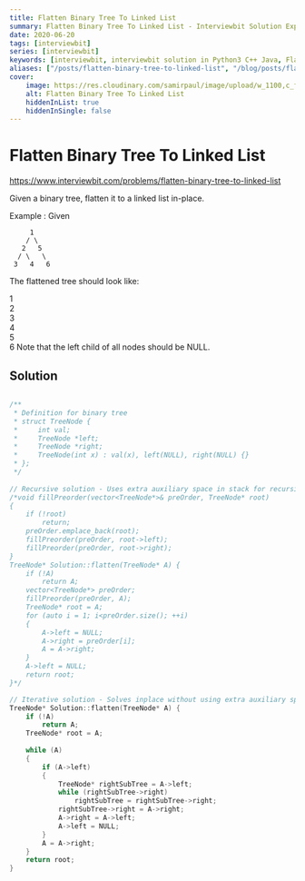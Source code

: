 ```yaml
---
title: Flatten Binary Tree To Linked List
summary: Flatten Binary Tree To Linked List - Interviewbit Solution Explained
date: 2020-06-20
tags: [interviewbit]
series: [interviewbit]
keywords: [interviewbit, interviewbit solution in Python3 C++ Java, Flatten Binary Tree To Linked List solution]
aliases: ["/posts/flatten-binary-tree-to-linked-list", "/blog/posts/flatten-binary-tree-to-linked-list", "/flatten-binary-tree-to-linked-list"]
cover:
    image: https://res.cloudinary.com/samirpaul/image/upload/w_1100,c_fit,co_rgb:FFFFFF,l_text:Arial_70_bold:Flatten Binary Tree To Linked List - Solution Explained/problem-solving.webp
    alt: Flatten Binary Tree To Linked List
    hiddenInList: true
    hiddenInSingle: false
---
```


# Flatten Binary Tree To Linked List

https://www.interviewbit.com/problems/flatten-binary-tree-to-linked-list


Given a binary tree, flatten it to a linked list in-place.

Example :
Given


         1
        / \
       2   5
      / \   \
     3   4   6
The flattened tree should look like:

   1
    \
     2
      \
       3
        \
         4
          \
           5
            \
             6
Note that the left child of all nodes should be NULL.

## Solution

```cpp

/**
 * Definition for binary tree
 * struct TreeNode {
 *     int val;
 *     TreeNode *left;
 *     TreeNode *right;
 *     TreeNode(int x) : val(x), left(NULL), right(NULL) {}
 * };
 */
 
// Recursive solution - Uses extra auxiliary space in stack for recursive calls.
/*void fillPreorder(vector<TreeNode*>& preOrder, TreeNode* root)
{
    if (!root)
        return;
    preOrder.emplace_back(root);
    fillPreorder(preOrder, root->left);
    fillPreorder(preOrder, root->right);
}
TreeNode* Solution::flatten(TreeNode* A) {
    if (!A)
        return A;
    vector<TreeNode*> preOrder;
    fillPreorder(preOrder, A);
    TreeNode* root = A;
    for (auto i = 1; i<preOrder.size(); ++i)
    {
        A->left = NULL;
        A->right = preOrder[i];
        A = A->right;
    }
    A->left = NULL;
    return root;
}*/

// Iterative solution - Solves inplace without using extra auxiliary space for recursion.
TreeNode* Solution::flatten(TreeNode* A) {
    if (!A)
        return A;
    TreeNode* root = A;
    
    while (A)
    {
        if (A->left)
        {
            TreeNode* rightSubTree = A->left;
            while (rightSubTree->right)
                rightSubTree = rightSubTree->right;
            rightSubTree->right = A->right;
            A->right = A->left;
            A->left = NULL;
        }
        A = A->right;
    }
    return root;
}
```